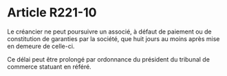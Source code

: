 # Article R221-10

Le créancier ne peut poursuivre un associé, à défaut de paiement ou de constitution de garanties par la société, que huit jours au moins après mise en demeure de celle-ci.

Ce délai peut être prolongé par ordonnance du président du tribunal de commerce statuant en référé.
